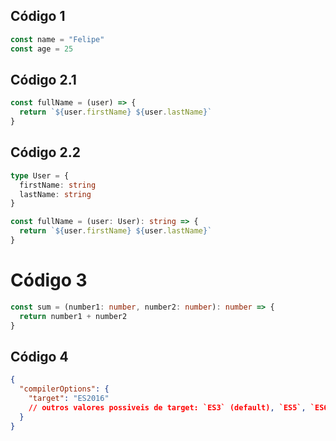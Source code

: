 ## Código 1

```typescript
const name = "Felipe"
const age = 25
```

## Código 2.1

```typescript
const fullName = (user) => {
  return `${user.firstName} ${user.lastName}`
}
```

## Código 2.2

```typescript
type User = {
  firstName: string
  lastName: string
}

const fullName = (user: User): string => {
  return `${user.firstName} ${user.lastName}`
}
```

# Código 3

```typescript
const sum = (number1: number, number2: number): number => {
  return number1 + number2
}
```

## Código 4

```json
{
  "compilerOptions": {
    "target": "ES2016"
    // outros valores possiveis de target: `ES3` (default), `ES5`, `ES6`/`ES2015` (synonymous), `ES7`/`ES2016`, `ES2017`, `ES2018`, `ES2019`, `ES2020`, or `ESNext`)
  }
}
```
